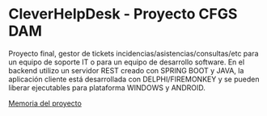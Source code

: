 # CleverHelpDesk - Proyecto CFGS DAM
Proyecto final, gestor de tickets incidencias/asistencias/consultas/etc para un equipo de soporte IT o para un equipo de desarrollo software.
En el backend utilizo un servidor REST creado con SPRING BOOT y JAVA, la aplicación cliente está desarrollada con DELPHI/FIREMONKEY y se pueden liberar ejecutables para plataforma WINDOWS y ANDROID.

[Memoria del proyecto](https://github.com/victorgv/CleverHelpDesk/blob/main/doc/DAMM13_Memoria_VictorGarciaVelasco.pdf)
